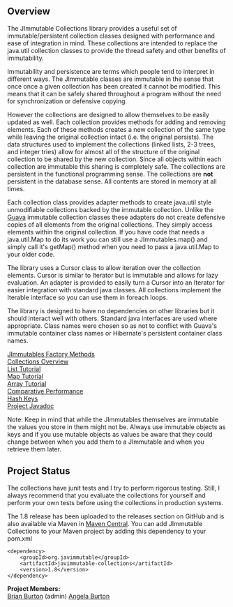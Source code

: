 Overview
---
The JImmutable Collections library provides a useful set of immutable/persistent collection classes designed with performance and ease of integration in mind.  These collections are intended to replace the java.util collection classes to provide the thread safety and other benefits of immutability.

Immutability and persistence are terms which people tend to interpret in different ways.  The JImmutable classes are immutable in the sense that once once a given collection has been created it cannot be modified.  This means that it can be safely shared throughout a program without the need for synchronization or defensive copying.

However the collections are designed to allow themselves to be easily updated as well.  Each collection provides methods for adding and removing elements.  Each of these methods creates a new collection of the same type while leaving the original collection intact (i.e. the original persists).  The data structures used to implement the collections (linked lists, 2-3 trees, and integer tries) allow for almost all of the structure of the original collection to be shared by the new collection.  Since all objects within each collection are immutable this sharing is completely safe.  The collections are persistent in the functional programming sense.  The collections are **not** persistent in the database sense.  All contents are stored in memory at all times.

Each collection class provides adapter methods to create java.util style unmodifiable collections backed by the immutable collection.  Unlike the [Guava](https://github.com/google/guava) immutable collection classes these adapters do not create defensive copies of all elements from the original collections.  They simply access elements within the original collection.  If you have code that needs a java.util.Map to do its work you can still use a JImmutables.map() and simply call it's getMap() method when you need to pass a java.util.Map to your older code.

The library uses a Cursor class to allow iteration over the collection elements.  Cursor is similar to Iterator but is immutable and allows for lazy evaluation.  An adapter is provided to easily turn a Cursor into an Iterator for easier integration with standard java classes.  All collections implement the Iterable interface so you can use them in foreach loops.

The library is designed to have no dependencies on other libraries but it should interact well with others.  Standard java interfaces are used where appropriate.  Class names were chosen so as not to conflict with Guava's immutable container class names or Hibernate's persistent container class names.

[JImmutables Factory Methods](https://github.com/brianburton/java-immutable-collections/wiki/JImmutables-Factory-Methods)  
[Collections Overview](https://github.com/brianburton/java-immutable-collections/wiki/Collections-Overview)  
[List Tutorial](https://github.com/brianburton/java-immutable-collections/wiki/List-Tutorial)  
[Map Tutorial](https://github.com/brianburton/java-immutable-collections/wiki/Map-Tutorial)  
[Array Tutorial](https://github.com/brianburton/java-immutable-collections/wiki/Array-Tutorial)  
[Comparative Performance](https://github.com/brianburton/java-immutable-collections/wiki/Comparative-Performance)  
[Hash Keys](https://github.com/brianburton/java-immutable-collections/wiki/Hash-Keys)  
[Project Javadoc](http://brianburton.github.io/java-immutable-collections/apidocs/index.html)  

Note: Keep in mind that while the JImmutables themselves are immutable the values you store in them might not be.  Always use immutable objects as keys and if you use mutable objects as values be aware that they could change between when you add them to a JImmutable and when you retrieve them later.


Project Status
---
The collections have junit tests and I try to perform rigorous testing.  Still, I always recommend that you evaluate the collections for yourself and perform your own tests before using the collections in production systems.

The 1.8 release has been uploaded to the releases section on GitHub and is also available via Maven in [Maven Central](http://search.maven.org/#artifactdetails%7Corg.javimmutable%7Cjavimmutable-collections%7C1.8%7Cjar).  You can add JImmutable Collections to your Maven project by adding this dependency to your pom.xml

    <dependency>
        <groupId>org.javimmutable</groupId>
        <artifactId>javimmutable-collections</artifactId>
        <version>1.8</version>
    </dependency>

**Project Members:**  
[Brian Burton](https://github.com/brianburton) (admin)
[Angela Burton](https://github.com/anjbur)
